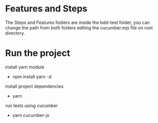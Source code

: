 # Features and Steps

The Steps and Features folders are inside the bdd-test folder, you can change the path from both folders editing the cucumber.mjs file on root directory.

# Run the project

install yarn module

- npm install yarn -d

install project dependencies
- yarn

run tests using cucumber
- yarn cucumber-js
